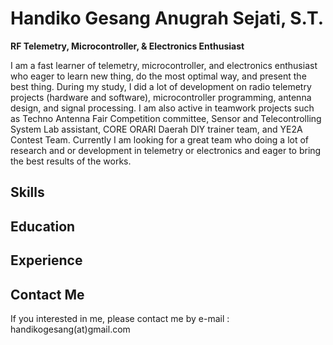 # Handiko Gesang Anugrah Sejati, S.T.
**RF Telemetry, Microcontroller, & Electronics Enthusiast**

I am a fast learner of telemetry, microcontroller, and electronics enthusiast who eager to learn new thing, do the most optimal way, and present the best thing. During my study, I did a lot of development on radio telemetry projects (hardware and software), microcontroller programming, antenna design, and signal processing. I am also active in teamwork projects such as Techno Antenna Fair Competition committee, Sensor and Telecontrolling System Lab assistant, CORE ORARI Daerah DIY trainer team, and YE2A Contest Team. 
Currently I am looking for a great team who doing a lot of research and or development in telemetry or electronics and eager to bring the best results of the works.

## Skills

## Education

## Experience

## Contact Me
If you interested in me, please contact me by e-mail : handikogesang(at)gmail.com
